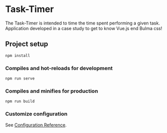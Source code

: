 # Task-Timer

The Task-Timer is intended to time the time spent performing a given task. Application developed in a case study to get to know Vue.js end Bulma css!

## Project setup
```
npm install
```

### Compiles and hot-reloads for development
```
npm run serve
```

### Compiles and minifies for production
```
npm run build
```

### Customize configuration
See [Configuration Reference](https://cli.vuejs.org/config/).
